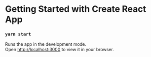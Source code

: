 # Getting Started with Create React App

### `yarn start`

Runs the app in the development mode.\
Open [http://localhost:3000](http://localhost:3000) to view it in your browser.


